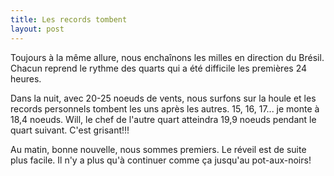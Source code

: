 ```yaml
---
title: Les records tombent
layout: post
---
```


Toujours à la même allure, nous enchaînons les milles en direction du Brésil. Chacun reprend le rythme des quarts qui a été difficile les premières 24 heures.

Dans la nuit, avec 20-25 noeuds de vents, nous surfons sur la houle et les records personnels tombent les uns après les autres. 15, 16, 17... je monte à 18,4 noeuds. Will, le chef de l'autre quart atteindra 19,9 noeuds pendant le quart suivant. C'est grisant!!!

Au matin, bonne nouvelle, nous sommes premiers. Le réveil est de suite plus facile. Il n'y a plus qu'à continuer comme ça jusqu'au pot-aux-noirs!
